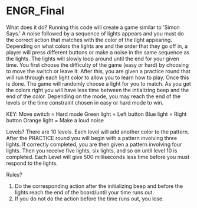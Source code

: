 # ENGR_Final

What does it do?
Running this code will create a game similar to 'Simon Says.'
A noise followed by a sequence of lights appears and you must do the correct action that matches with the color of the light appearing. Depending on what colors the lights are and the order that they go off in, a player will press different buttons or make a noise in the same sequence as the lights. The lights will slowly loop around until the end for your given time. You first choose the difficulty of the game (easy or hard) by choosing to move the switch or leave it. After this, you are given a practice round that will run through each light color to allow you to learn how to play. Once this is done. The game will randomly choose a light for you to match. As you get the colors right you will have less time between the intializing beep and the end of the color. Depending on the mode, you may reach the end of the levels or the time constraint chosen in easy or hard mode to win.

KEY:
Move switch = Hard mode
Green light = Left button
Blue light = Right button
Orange light = Make a loud noise

Levels?
There are 10 levels. Each level will add another color to the pattern. After the PRACTICE round you will begin with a pattern involving three lights. If correctly completed, you are then given a pattern involving four lights. Then you receive five lights, six lights, and so on until level 10 is completed.
Each Level will give 500 milliseconds less time before you must respond to the lights.

Rules?
1. Do the corresponding action after the initializing beep and before the lights reach the end of the board/until your time runs out.
2. If you do not do the action before the time runs out, you lose.

